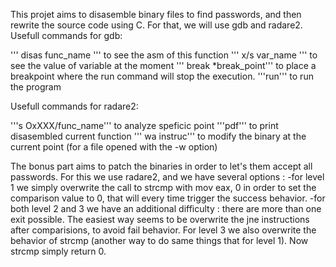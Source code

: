 This projet aims to disasemble binary files to find passwords, and then rewrite the source code using C.
For that, we will use gdb and radare2.
Usefull commands for gdb:

''' disas func_name ''' to see the asm of this function
''' x/s var_name ''' to see the value of variable at the moment
''' break *break_point''' to place a breakpoint where the run command will stop the execution.
'''run''' to run the program

Usefull commands for radare2:

'''s OxXXX/func_name''' to analyze speficic point
'''pdf''' to print disasembled current function
''' wa instruc''' to modify the binary at the current point (for a file opened with the -w option)

The bonus part aims to patch the binaries in order to let's them accept all passwords. For this we use radare2, and we have several options :
-for level 1 we simply overwrite the call to strcmp with mov eax, 0 in order to set the comparison value to 0, that will every time trigger the success behavior.
-for both level 2 and 3 we have an additional difficulty : there are more than one exit possible. The easiest way seems to be overwrite the jne instructions after comparisions, to avoid fail behavior. For level 3 we also overwrite the behavior of strcmp (another way to do same things that for level 1). Now strcmp simply return 0.